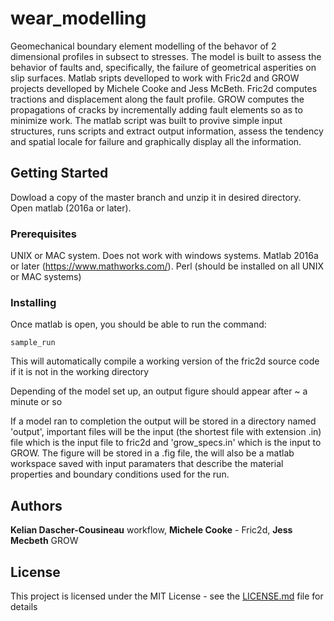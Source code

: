 # wear_modelling

Geomechanical boundary element modelling of the behavor of 2 dimensional profiles in subsect to stresses. The model is built to assess the behavior of faults and, specifically, the failure  of geometrical asperities on slip surfaces. Matlab sripts develloped to work with Fric2d and GROW projects develloped by Michele Cooke and Jess McBeth. Fric2d computes tractions and displacement along the fault profile. GROW computes the propagations of cracks by incrementally adding fault elements so as to minimize work. The matlab script was built to provive simple input structures, runs scripts and extract output information, assess the tendency and spatial locale for failure and graphically display all the information.

## Getting Started

Dowload a copy of the master branch and unzip it in desired directory. Open matlab (2016a or later).

### Prerequisites

UNIX or MAC system. Does not work with windows systems. Matlab 2016a or later (https://www.mathworks.com/). Perl (should be installed on all UNIX or MAC systems)

### Installing

Once matlab is open, you should be able to run the command:

```
sample_run
```
This will automatically compile a working version of the fric2d source code if it is not in the working directory

Depending of the model set up, an output figure should appear after ~ a minute or so

If a model ran to completion the output will be stored in a directory named 'output', important files will be the input (the shortest file with extension .in) file which is the input file to fric2d and 'grow_specs.in' which is the input to GROW. The figure will be stored in a .fig file, the will also be a matlab workspace saved with input paramaters that describe the material properties and boundary conditions used for the run. 

## Authors

**Kelian Dascher-Cousineau** workflow, **Michele Cooke** - Fric2d, **Jess Mecbeth** GROW

## License

This project is licensed under the MIT License - see the [LICENSE.md](LICENSE.md) file for details
